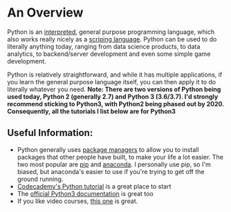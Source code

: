 # An Overview

Python is an <a href="https://en.wikipedia.org/wiki/Interpreted_language">interpreted</a>, general purpose programming language, which also works really nicely as a <a href="https://en.wikipedia.org/wiki/Scripting_language">scriping language</a>.
Python can be used to do literally anything today, ranging from data science products, to data analytics, to backend/server development and even some simple game development.

Python is relatively straightforward, and while it has multiple applications, if you learn the general purpose language itself, you can then apply it to do literally whatever you need.
<b>Note: There are two versions of Python being used today, Python 2 (generally 2.7) and Python 3 (3.6/3.7). I'd strongly recommend sticking to Python3, with Python2 being phased out by 2020. Consequently, all the tutorials I list below are for Python3</b>

## Useful Information:
- Python generally uses <a href="https://en.wikipedia.org/wiki/Package_manager">package managers</a> to allow you to install packages that other people have built, to make your life a lot easier. The two most popular are <a href="https://pypi.org/project/pip/">pip</a> and <a href="https://www.anaconda.com/">anaconda</a>. I personally use pip, so I'm biased, but anaconda's easier to use if you're trying to get off the ground running.
- <a href="https://www.codecademy.com/learn/learn-python-3">Codecademy's Python tutorial</a> is a great place to start
- The <a href="https://docs.python.org/3/tutorial/"> official Python3 documentation</a> is great too
- If you like video courses, <a href="https://www.youtube.com/watch?v=_uQrJ0TkZlc">this one</a> is great.
